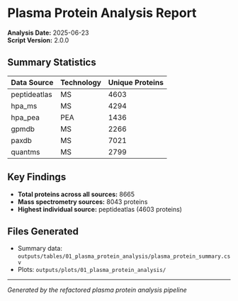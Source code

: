 
# Plasma Protein Analysis Report

**Analysis Date:** 2025-06-23  
**Script Version:** 2.0.0

## Summary Statistics

| Data Source | Technology | Unique Proteins |
|-------------|------------|-----------------|
| peptideatlas | MS | 4603 |
| hpa_ms | MS | 4294 |
| hpa_pea | PEA | 1436 |
| gpmdb | MS | 2266 |
| paxdb | MS | 7021 |
| quantms | MS | 2799 |

## Key Findings

- **Total proteins across all sources:** 8665
- **Mass spectrometry sources:** 8043 proteins
- **Highest individual source:** peptideatlas (4603 proteins)

## Files Generated

- Summary data: `outputs/tables/01_plasma_protein_analysis/plasma_protein_summary.csv`
- Plots: `outputs/plots/01_plasma_protein_analysis/`

---
*Generated by the refactored plasma protein analysis pipeline*

